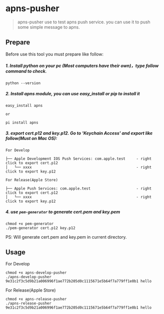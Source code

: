 # apns-pusher

> apns-pusher use to test apns push service. you can use it to push some simple message to apns.

## Prepare

Before use this tool you must prepare like follow:

##### 1. Install python on your pc (Most computers have their own)，type follow command to check.

```
python --version
```

##### 2. Install apns module, you can use easy_install or pip to install it 

```
easy_install apns

or 

pi install apns
```

##### 3. export cert.p12 and key.p12. Go to 'Keychain Access' and export like follow(Must on Mac OS):

```
For Develop

├── Apple Development IOS Push Services: com.apple.test     - right click to export cert.p12
│   └── xxxx                                                - right click to export key.p12

For Release(Apple Store)

├── Apple Push Services: com.apple.test                     - right click to export cert.p12
│   └── xxxx                                                - right click to export key.p12

```

##### 4. use `pem-generator` to generate cert.pem and key.pem

```
chmod +x pem-generator 
./pem-generator cert.p12 key.p12
```
PS: Will generate cert.pem and key.pem in current directory.

## Usage 

For Develop

```
chmod +x apns-develop-pusher
./apns-develop-pusher 9e31c2f3c5d9b21a006996f1ae772b205d0c1115671e5b64f7a779ff1e0b1 hello
```

For Release(Apple Store)

```
chmod +x apns-release-pusher
./apns-release-pusher 9e31c2f3c5d9b21a006996f1ae772b205d0c1115671e5b64f7a779ff1e0b1 hello
```
